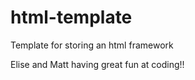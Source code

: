 # html-template

Template for storing an html framework

Elise and Matt having great fun at coding!!
